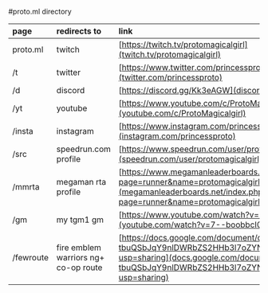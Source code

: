 #proto.ml directory

| page | redirects to | link |
| :--- | :----------- | :--- |
| proto.ml | twitch | [https://twitch.tv/protomagicalgirl](twitch.tv/protomagicalgirl) |
| /t | twitter | [https://www.twitter.com/princessproto](twitter.com/princessproto) |
| /d | discord | [https://discord.gg/Kk3eAGW](discord.gg/Kk3eAGW) |
| /yt | youtube | [https://www.youtube.com/c/ProtoMagicalgirl](youtube.com/c/ProtoMagicalgirl) |
| /insta | instagram | [https://www.instagram.com/princessproto](instagram.com/princessproto) |
| /src | speedrun.com profile | [https://www.speedrun.com/user/protomagicalgirl](speedrun.com/user/protomagicalgirl) |
| /mmrta | megaman rta profile | [https://www.megamanleaderboards.net/index.php?page=runner&name=protomagicalgirl](megamanleaderboards.net/index.php?page=runner&name=protomagicalgirl) |
| /gm | my tgm1 gm | [https://www.youtube.com/watch?v=7--boobbcI0](youtube.com/watch?v=7--boobbcI0) |
| /fewroute | fire emblem warriors ng+ co-op route | [https://docs.google.com/document/d/1L-tbuQSbJqY9nlDWRbZS2HHb3l7oZYNGzhPh8ivq9kk/edit?usp=sharing](docs.google.com/document/d/1L-tbuQSbJqY9nlDWRbZS2HHb3l7oZYNGzhPh8ivq9kk/edit?usp=sharing) |
